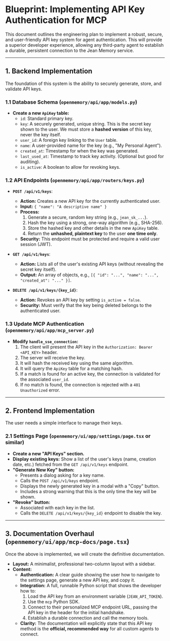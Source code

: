 # Blueprint: Implementing API Key Authentication for MCP

This document outlines the engineering plan to implement a robust, secure, and user-friendly API key system for agent authentication. This will provide a superior developer experience, allowing any third-party agent to establish a durable, persistent connection to the Jean Memory service.

---

## 1. Backend Implementation

The foundation of this system is the ability to securely generate, store, and validate API keys.

### 1.1 Database Schema (`openmemory/api/app/models.py`)

-   **Create a new `ApiKey` table:**
    -   `id`: Standard primary key.
    -   `key`: A securely generated, unique string. This is the secret key shown to the user. We must store a **hashed version** of this key, never the key itself.
    -   `user_id`: A foreign key linking to the `User` table.
    -   `name`: A user-provided name for the key (e.g., "My Personal Agent").
    -   `created_at`: Timestamp for when the key was generated.
    -   `last_used_at`: Timestamp to track key activity. (Optional but good for auditing).
    -   `is_active`: A boolean to allow for revoking keys.

### 1.2 API Endpoints (`openmemory/api/app/routers/keys.py`)

-   **`POST /api/v1/keys`**:
    -   **Action:** Creates a new API key for the currently authenticated user.
    -   **Input:** `{ "name": "A descriptive name" }`
    -   **Process:**
        1.  Generate a secure, random key string (e.g., `jean_sk_...`).
        2.  Hash the key using a strong, one-way algorithm (e.g., SHA-256).
        3.  Store the hashed key and other details in the new `ApiKey` table.
        4.  Return the **unhashed, plaintext key** to the user **one time only**.
    -   **Security:** This endpoint must be protected and require a valid user session (JWT).

-   **`GET /api/v1/keys`**:
    -   **Action:** Lists all of the user's existing API keys (without revealing the secret key itself).
    -   **Output:** An array of objects, e.g., `[{ "id": "...", "name": "...", "created_at": "..." }]`.

-   **`DELETE /api/v1/keys/{key_id}`**:
    -   **Action:** Revokes an API key by setting `is_active = false`.
    -   **Security:** Must verify that the key being deleted belongs to the authenticated user.

### 1.3 Update MCP Authentication (`openmemory/api/app/mcp_server.py`)

-   **Modify `handle_sse_connection`:**
    1.  The client will present the API key in the `Authorization: Bearer <API_KEY>` header.
    2.  The server will receive the key.
    3.  It will hash the received key using the same algorithm.
    4.  It will query the `ApiKey` table for a matching hash.
    5.  If a match is found for an active key, the connection is validated for the associated `user_id`.
    6.  If no match is found, the connection is rejected with a `401 Unauthorized` error.

---

## 2. Frontend Implementation

The user needs a simple interface to manage their keys.

### 2.1 Settings Page (`openmemory/ui/app/settings/page.tsx` or similar)

-   **Create a new "API Keys" section.**
-   **Display existing keys:** Show a list of the user's keys (name, creation date, etc.) fetched from the `GET /api/v1/keys` endpoint.
-   **"Generate New Key" button:**
    -   Presents a dialog asking for a key name.
    -   Calls the `POST /api/v1/keys` endpoint.
    -   Displays the newly generated key in a modal with a "Copy" button.
    -   Includes a strong warning that this is the only time the key will be shown.
-   **"Revoke" button:**
    -   Associated with each key in the list.
    -   Calls the `DELETE /api/v1/keys/{key_id}` endpoint to disable the key.

---

## 3. Documentation Overhaul (`openmemory/ui/app/mcp-docs/page.tsx`)

Once the above is implemented, we will create the definitive documentation.

-   **Layout:** A minimalist, professional two-column layout with a sidebar.
-   **Content:**
    -   **Authentication:** A clear guide showing the user how to navigate to the settings page, generate a new API key, and copy it.
    -   **Integration:** A full, runnable Python script that shows the developer how to:
        1.  Load the API key from an environment variable (`JEAN_API_TOKEN`).
        2.  Use the `mcp` Python SDK.
        3.  Connect to their personalized MCP endpoint URL, passing the API key in the header for the initial handshake.
        4.  Establish a durable connection and call the memory tools.
    -   **Clarity:** The documentation will explicitly state that this API key method is the **official, recommended way** for all custom agents to connect. 